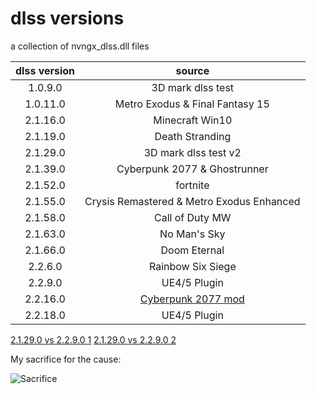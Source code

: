 # dlss versions
 a collection of nvngx_dlss.dll files

| dlss version  | source  |
| :------------: | :------------: |
| 1.0.9.0  | 3D mark dlss test  |
| 1.0.11.0  | Metro Exodus & Final Fantasy 15 |
| 2.1.16.0  | Minecraft Win10  |
| 2.1.19.0  | Death Stranding  |
| 2.1.29.0  | 3D mark dlss test v2  |
| 2.1.39.0  | Cyberpunk 2077 & Ghostrunner  | 
| 2.1.52.0  | fortnite |
| 2.1.55.0  | Crysis Remastered & Metro Exodus Enhanced |
| 2.1.58.0  | Call of Duty MW |
| 2.1.63.0  | No Man's Sky  |
| 2.1.66.0  | Doom Eternal  |
| 2.2.6.0  | Rainbow Six Siege  |
| 2.2.9.0  | UE4/5 Plugin  |
| 2.2.16.0  | [Cyberpunk 2077 mod](https://www.nexusmods.com/cyberpunk2077/mods/3037) |
| 2.2.18.0  | UE4/5 Plugin  |

[2.1.29.0 vs 2.2.9.0 1](https://imgsli.com/NTk2NjE)
[2.1.29.0 vs 2.2.9.0 2](https://imgsli.com/NTk2NjI)

My sacrifice for the cause:

![Sacrifice](https://user-images.githubusercontent.com/46948241/124277786-ca3d9200-db88-11eb-9335-6699f5414afa.gif)
